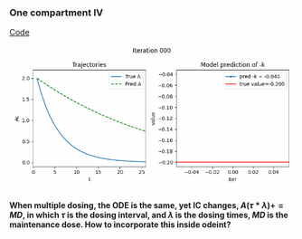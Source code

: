 

### One compartment IV

[Code](https://github.com/yingzibu/ODE/blob/main/experiment/IV/one_compartment/clean_version.ipynb)

![](IV_1_comp.gif)


#### When multiple dosing, the ODE is the same, yet IC changes, $A(\tau * \lambda) += MD$, in which $\tau$ is the dosing interval, and $\lambda$ is the dosing times, $MD$ is the maintenance dose. How to incorporate this inside odeint? 
